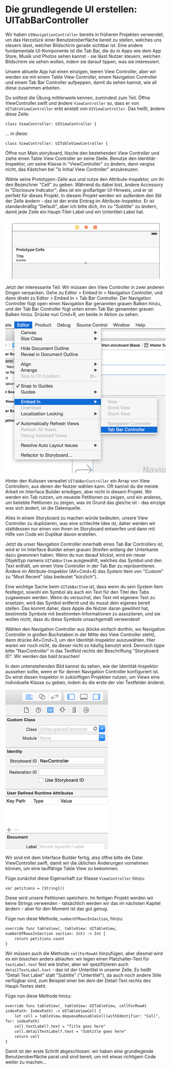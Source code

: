 # Die grundlegende UI erstellen: UITabBarController

Wir haben `UINavigationController` bereits in früheren Projekten verwendet, um das Herzstück einer Benutzeroberfläche bereit zu stellen, welches uns steuern lässt, welcher Bildschirm gerade sichtbar ist. Eine andere fundamentale UI-Komponente ist die Tab Bar, die du in Apps wie dem App Store, Musik und Photos sehen kannst - sie lässt Nutzer steuern, welchen Bildschirm sie sehen wollen, indem sie darauf tippen, was sie interessiert.

Unsere aktuelle App hat einen einzigen, leeren View Controller, aber wir werden sie mit einem Table View Controller, einem Navigation Controller und einem Tab Bar Controller aufpeppen, damit du sehen kannst, wie all diese zusammen arbeiten.

Du solltest die Übung mittlerweile kennen, zumindest zum Teil. Öffne ViewController.swift und ändere `ViewController` so, dass er von `UITableViewController` erbt anstatt von `UIViewController`. Das heißt, ändere diese Zeile:

    class ViewController: UIViewController {

… in diese:

    class ViewController: UITableViewController {

Öffne nun Main.storyboard, lösche den bestehenden View Controller und ziehe einen Table View Controller an seine Stelle. Benutze den Identität-Inspektor, um seine Klasse in "ViewController" zu ändern, dann vergiss nicht, das Kästchen bei "Is Initial View Controller" anzukreuzen. 

Wähle seine Prototypen-Zelle aus und nutze den Attribute-Inspektor, um ihr den Bezeichner "Cell" zu geben. Während du dabei bist, ändere Accessory in "Disclosure Indicator"; dies ist ein großartiger UI-Hinweis, und er ist perfekt für dieses Projekt. In diesem Projekt werden wir außerdem den Stil der Zelle ändern - das ist der erste Eintrag im Attribute-Inspektor. Er ist standardmäßig "Default", aber ich bitte dich, ihn zu "Subtitle" zu ändern, damit jede Zeile ein Haupt-Titel-Label und ein Untertitel-Label hat.

![Wenn du den Stil der Table View Zelle von Basic zu Subtitle änderst, kannst du eine zweite Zeile Text anpassen.](7-3.png)

Jetzt der interessante Teil: Wir müssen den View Controller in zwei anderen Dingen verpacken. Gehe zu Editor > Embed In > Navigation Controller, und dann direkt zu Editor > Embed In > Tab Bar Controller. Der Navigation Controller fügt open einen Navigation Bar genannten grauen Balken hinzu, und der Tab Bar Controller fügt unten einen Tab Bar genannten grauen Balken hinzu. Drücke nun  Cmd+R, um beide in Aktion zu sehen.

![Der Interface Builder kann einen View Controller direkt mit nur einem Menü-Klick in einen Tab Bar Controller einbetten.](7-2.png)

Hinter den Kulissen verwaltet `UITabBarController` ein Array von View Controllern, aus denen der Nutzer wählen kann. Oft kannst du die meiste Arbeit im Interface Builder erledigen, aber nicht in diesem Projekt. Wir werden ein Tab nutzen, um neueste Petitionen zu zeigen, und ein anderes, um beliebte Petitionen zu zeigen, was im Grund das gleiche ist - das einzige was sich ändert, ist die Datenquelle.

Alles in einem Storyboard zu machen würde bedeuten, unsere View Controller zu duplizieren, was eine schlechte Idee ist, daher werden wir stattdessen nur einen von ihnen im Storyboard entwerfen und dann mit Hilfe von Code ein Duplikat davon erstellen.

Jetzt da unser Navigation Controller innerhalb eines Tab Bar Controllers ist, wird er im Interface Builder einen grauen Streifen entlang der Unterkante dazu gewonnen haben. Wenn du nun darauf klickst, wird ein neuer Objekttyp namens `UITabBarItem` ausgewählt, welches das Symbol und den Text enthält, um einen View Controller in der Tab Bar zu repräsentieren. Ändere im Attribute-Inspektor (Alt+Cmd+4) das System Item von "Custom" zu "Most Recent" (das bedeutet "kürzlich").

Eine wichtige Sache beim `UITabBarItem` ist, dass wenn du sein System Item festlegst, sowohl ein Symbol als auch ein Text für den Titel des Tabs zugewiesen werden. Wenn du versuchst, den Text mit eigenem Text zu ersetzen, wird das Symbol entfernt und du musst dein eigenes bereit stellen. Das kommt daher, dass Apple die Nutzer daran gewöhnt hat, bestimmte Symbole mit bestimmten Informationen zu assoziieren, und sie wollen nicht, dass du diese Symbole unsachgemäß verwendest!

Wählen den Navigation Controller aus (klicke einfach dorthin, wo Navigation Controller in großen Buchstaben in der Mitte des View Controller steht), dann drücke Alt+Cmd+3, um den Identität-Inspektor auszuwählen. Hier waren wir noch nicht, da dieser nicht so häufig benutzt wird. Dennoch tippe bitte "NavController" in das Textfeld rechts der Beschriftung "Storyboard ID". Wir werden das bald brauchen!

In dem untenstehenden Bild kannst du sehen, wie der Identität-Inspektor aussehen sollte, wenn er für deinen Navigation Controller konfiguriert ist. Du wirst diesen Inspektor in zukünftigen Projekten nutzen, um Views eine individuelle Klasse zu geben, indem du die erste der vier Textfelder änderst.

![Nutze den Identät-Inspektor, um deinen Navigation Controller mit einer Storyboard-Kennung zu konfigurieren. ](7-1.png)

Wir sind mit dem Interface Builder fertig, also öffne bitte die Datei ViewController.swift, damit wir die üblichen Änderungen vornehmen können, um eine lauffähige Table View zu bekommen.

Füge zunächst diese Eigenschaft zur Klasse `ViewController` hinzu:

    var petitions = [String]()

Diese wird unsere Petitionen speichern. Im fertigen Projekt werden wir keine Strings verwenden - tatsächlich werden wir das im nächsten Kapitel ändern - aber für den Moment ist das gut genug.

Füge nun diese Methode, `numberOfRowsInSection`, hinzu:

    override func tableView(_ tableView: UITableView, numberOfRowsInSection section: Int) -> Int {
        return petitions.count
    }

Wir müssen auch die Methode `cellForRowAt` hinzufügen, aber diesmal wird es ein bisschen anders ablaufen: wir legen einen Platzhalter-Text für `textLabel.text` fest wie bisher, aber wir spezifizieren auch `detailTextLabel.text` - das ist der Untertitel in unserer Zelle. Es heißt "Detail Text Label" statt "Subtitle" ("Untertitel"), da auch noch andere Stile verfügbar sind, zum Beispiel einer bei dem der Detail-Text rechts des Haupt-Textes steht.

Füge nun diese Methode hinzu:

    override func tableView(_ tableView: UITableView, cellForRowAt indexPath: IndexPath) -> UITableViewCell {
        let cell = tableView.dequeueReusableCell(withIdentifier: "Cell", for: indexPath)
        cell.textLabel?.text = "Title goes here"
        cell.detailTextLabel?.text = "Subtitle goes here"
        return cell
    }

Damit ist der erste Schritt abgeschlosen: wir haben eine grundlegende Benutzeroberfläche parat und sind bereit, um mit etwas richtigem Code weiter zu machen...
